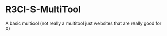 # R3CI-S-MultiTool
A basic multiool (not really a multitool just websites that are really good for X)

